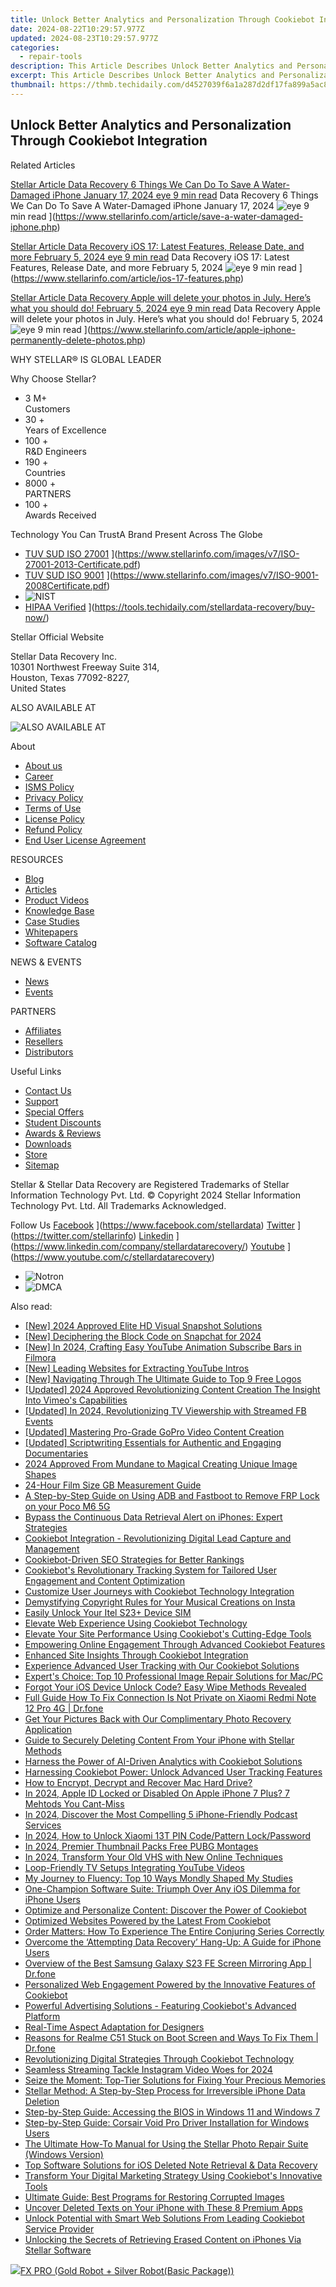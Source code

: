 ```yaml
---
title: Unlock Better Analytics and Personalization Through Cookiebot Integration
date: 2024-08-22T10:29:57.977Z
updated: 2024-08-23T10:29:57.977Z
categories:
  - repair-tools
description: This Article Describes Unlock Better Analytics and Personalization Through Cookiebot Integration
excerpt: This Article Describes Unlock Better Analytics and Personalization Through Cookiebot Integration
thumbnail: https://thmb.techidaily.com/d4527039f6a1a287d2df17fa899a5ac8403841092ccbbf441a17ff63d6863be1.png
---
```


## Unlock Better Analytics and Personalization Through Cookiebot Integration

Related Articles

[Stellar Article Data Recovery  6 Things We Can Do To Save A Water-Damaged iPhone January 17, 2024 eye 9 min read](https://www.stellarinfo.com/public/image/article/6-Things-We-Can-Do-To-Save-A-Water-Damaged-iPhone-1212.jpg) Data Recovery  6 Things We Can Do To Save A Water-Damaged iPhone January 17, 2024 ![eye](https://www.stellarinfo.com/public/newarticle/images/eye.png) 9 min read ](https://www.stellarinfo.com/article/save-a-water-damaged-iphone.php)

[Stellar Article Data Recovery  iOS 17: Latest Features, Release Date, and more February 5, 2024 eye 9 min read](https://www.stellarinfo.com/public/image/article/iOS-17-Latest-Features-Release-Date-&-More-1049.jpg) Data Recovery  iOS 17: Latest Features, Release Date, and more February 5, 2024 ![eye](https://www.stellarinfo.com/public/newarticle/images/eye.png) 9 min read ](https://www.stellarinfo.com/article/ios-17-features.php)

[Stellar Article Data Recovery  Apple will delete your photos in July. Here’s what you should do! February 5, 2024 eye 9 min read](https://www.stellarinfo.com/public/image/article/Apple-will-permanently-delete-your-photos-in-July-1040.jpg) Data Recovery  Apple will delete your photos in July. Here’s what you should do! February 5, 2024 ![eye](https://www.stellarinfo.com/public/newarticle/images/eye.png) 9 min read ](https://www.stellarinfo.com/article/apple-iphone-permanently-delete-photos.php)

 WHY STELLAR® IS GLOBAL LEADER

 Why Choose Stellar?

* 3  M+  
Customers
* 30 +  
Years of Excellence
* 100 +  
R&D Engineers
* 190 +  
Countries
* 8000 +  
PARTNERS
* 100 +  
Awards Received

 Technology You Can TrustA Brand Present Across The Globe

* [TUV SUD ISO 27001](https://www.stellarinfo.com/images/v7/tuv1.png) ](https://www.stellarinfo.com/images/v7/ISO-27001-2013-Certificate.pdf)
* [TUV SUD ISO 9001](https://www.stellarinfo.com/images/v7/tuv2.png) ](https://www.stellarinfo.com/images/v7/ISO-9001-2008Certificate.pdf)
* ![NIST](https://www.stellarinfo.com/images/v7/nist.png)
* [HIPAA Verified](https://www.stellarinfo.com/images/v7/hipa.png) ](https://tools.techidaily.com/stellardata-recovery/buy-now/)

 Stellar Official Website

 Stellar Data Recovery Inc.  
 10301 Northwest Freeway Suite 314,  
 Houston, Texas 77092-8227,  
 United States

 ALSO AVAILABLE AT

![ALSO AVAILABLE AT](https://www.stellarinfo.com/images/v7/Partners_logo_new.png)

 About

* [About us](https://tools.techidaily.com/stellardata-recovery/buy-now/)
* [Career](https://tools.techidaily.com/stellardata-recovery/buy-now/)
* [ISMS Policy](https://tools.techidaily.com/stellardata-recovery/buy-now/)
* [Privacy Policy](https://tools.techidaily.com/stellardata-recovery/buy-now/)
* [Terms of Use](https://tools.techidaily.com/stellardata-recovery/buy-now/)
* [License Policy](https://www.stellarinfo.com/software-licensing-usage.php)
* [Refund Policy](https://tools.techidaily.com/stellardata-recovery/buy-now/)
* [End User License Agreement](https://tools.techidaily.com/stellardata-recovery/buy-now/)

 RESOURCES

* [Blog](https://tools.techidaily.com/stellardata-recovery/buy-now/)
* [Articles](https://tools.techidaily.com/stellardata-recovery/buy-now/)
* [Product Videos](https://tools.techidaily.com/stellardata-recovery/buy-now/)
* [Knowledge Base](https://tools.techidaily.com/stellardata-recovery/buy-now/)
* [Case Studies](https://tools.techidaily.com/stellardata-recovery/buy-now/)
* [Whitepapers](https://tools.techidaily.com/stellardata-recovery/buy-now/)
* [Software Catalog](https://tools.techidaily.com/stellardata-recovery/buy-now/)

 NEWS & EVENTS

* [News](https://tools.techidaily.com/stellardata-recovery/buy-now/)
* [Events](https://www.stellarinfo.com/affiliate-summit/affiliate-summit.php)

 PARTNERS

* [Affiliates](https://tools.techidaily.com/stellardata-recovery/buy-now/)
* [Resellers](https://tools.techidaily.com/stellardata-recovery/buy-now/)
* [Distributors](https://tools.techidaily.com/stellardata-recovery/buy-now/)

 Useful Links

* [Contact Us](https://www.stellarinfo.com/contact/contact-us.php)
* [Support](https://tools.techidaily.com/stellardata-recovery/buy-now/)
* [Special Offers](https://tools.techidaily.com/stellardata-recovery/buy-now/)
* [Student Discounts](https://www.stellarinfo.com/student-discount/)
* [Awards & Reviews](https://tools.techidaily.com/stellardata-recovery/buy-now/)
* [Downloads](https://www.stellarinfo.com/download.php)
* [Store](https://tools.techidaily.com/stellardata-recovery/buy-now/)
* [Sitemap](https://www.stellarinfo.com/sitemap.php)

 Stellar & Stellar Data Recovery are Registered Trademarks of Stellar Information Technology Pvt. Ltd. © Copyright 2024 Stellar Information Technology Pvt. Ltd. All Trademarks Acknowledged.

Follow Us [Facebook](https://www.stellarinfo.com/Images/fb.png) ](https://www.facebook.com/stellardata) [Twitter](https://www.stellarinfo.com/Images/tw.png) ](https://twitter.com/stellarinfo) [Linkedin](https://www.stellarinfo.com/Images/in.png) ](https://www.linkedin.com/company/stellardatarecovery/) [Youtube](https://www.stellarinfo.com/newblacktheme/images/yt.png) ](https://www.youtube.com/c/stellardatarecovery)

* ![Notron](https://www.stellarinfo.com/images/v7/notron.png)
* ![DMCA](https://www.stellarinfo.com/images/v7/dmca.png)

<ins class="adsbygoogle"
     style="display:block"
     data-ad-format="autorelaxed"
     data-ad-client="ca-pub-7571918770474297"
     data-ad-slot="1223367746"></ins>



<ins class="adsbygoogle"
     style="display:block"
     data-ad-client="ca-pub-7571918770474297"
     data-ad-slot="8358498916"
     data-ad-format="auto"
     data-full-width-responsive="true"></ins>

<span class="atpl-alsoreadstyle">Also read:</span>
<div><ul>
<li><a href="https://video-screen-grab.techidaily.com/new-2024-approved-elite-hd-visual-snapshot-solutions/"><u>[New] 2024 Approved  Elite HD Visual Snapshot Solutions</u></a></li>
<li><a href="https://snapchat-videos.techidaily.com/new-deciphering-the-block-code-on-snapchat-for-2024/"><u>[New] Deciphering the Block Code on Snapchat for 2024</u></a></li>
<li><a href="https://facebook-video-footage.techidaily.com/new-in-2024-crafting-easy-youtube-animation-subscribe-bars-in-filmora/"><u>[New] In 2024, Crafting Easy YouTube Animation Subscribe Bars in Filmora</u></a></li>
<li><a href="https://facebook-record-videos.techidaily.com/new-leading-websites-for-extracting-youtube-intros/"><u>[New] Leading Websites for Extracting YouTube Intros</u></a></li>
<li><a href="https://youtube-stream.techidaily.com/new-navigating-through-the-ultimate-guide-to-top-9-free-logos/"><u>[New] Navigating Through The Ultimate Guide to Top 9 Free Logos</u></a></li>
<li><a href="https://vimeo-videos.techidaily.com/updated-2024-approved-revolutionizing-content-creation-the-insight-into-vimeos-capabilities/"><u>[Updated] 2024 Approved  Revolutionizing Content Creation  The Insight Into Vimeo's Capabilities</u></a></li>
<li><a href="https://facebook-video-content.techidaily.com/updated-in-2024-revolutionizing-tv-viewership-with-streamed-fb-events/"><u>[Updated] In 2024, Revolutionizing TV Viewership with Streamed FB Events</u></a></li>
<li><a href="https://article-tips.techidaily.com/updated-mastering-pro-grade-gopro-video-content-creation/"><u>[Updated] Mastering Pro-Grade GoPro Video Content Creation</u></a></li>
<li><a href="https://extra-skills.techidaily.com/updated-scriptwriting-essentials-for-authentic-and-engaging-documentaries/"><u>[Updated] Scriptwriting Essentials for Authentic and Engaging Documentaries</u></a></li>
<li><a href="https://some-techniques.techidaily.com/2024-approved-from-mundane-to-magical-creating-unique-image-shapes/"><u>2024 Approved  From Mundane to Magical  Creating Unique Image Shapes</u></a></li>
<li><a href="https://fox-hovers.techidaily.com/24-hour-film-size-gb-measurement-guide/"><u>24-Hour Film Size  GB Measurement Guide</u></a></li>
<li><a href="https://android-frp.techidaily.com/a-step-by-step-guide-on-using-adb-and-fastboot-to-remove-frp-lock-on-your-poco-m6-5g-by-drfone-android/"><u>A Step-by-Step Guide on Using ADB and Fastboot to Remove FRP Lock on your Poco M6 5G</u></a></li>
<li><a href="https://data-safeguard.techidaily.com/bypass-the-continuous-data-retrieval-alert-on-iphones-expert-strategies/"><u>Bypass the Continuous Data Retrieval Alert on iPhones: Expert Strategies</u></a></li>
<li><a href="https://data-safeguard.techidaily.com/cookiebot-integration-revolutionizing-digital-lead-capture-and-management/"><u>Cookiebot Integration - Revolutionizing Digital Lead Capture and Management</u></a></li>
<li><a href="https://data-safeguard.techidaily.com/cookiebot-driven-seo-strategies-for-better-rankings/"><u>Cookiebot-Driven SEO Strategies for Better Rankings</u></a></li>
<li><a href="https://data-safeguard.techidaily.com/cookiebots-revolutionary-tracking-system-for-tailored-user-engagement-and-content-optimization/"><u>Cookiebot's Revolutionary Tracking System for Tailored User Engagement and Content Optimization</u></a></li>
<li><a href="https://data-safeguard.techidaily.com/customize-user-journeys-with-cookiebot-technology-integration/"><u>Customize User Journeys with Cookiebot Technology Integration</u></a></li>
<li><a href="https://extra-information.techidaily.com/demystifying-copyright-rules-for-your-musical-creations-on-insta/"><u>Demystifying Copyright Rules for Your Musical Creations on Insta</u></a></li>
<li><a href="https://sim-unlock.techidaily.com/easily-unlock-your-itel-s23plus-device-sim-by-drfone-android/"><u>Easily Unlock Your Itel S23+ Device SIM</u></a></li>
<li><a href="https://data-safeguard.techidaily.com/elevate-web-experience-using-cookiebot-technology/"><u>Elevate Web Experience Using Cookiebot Technology</u></a></li>
<li><a href="https://data-safeguard.techidaily.com/elevate-your-site-performance-using-cookiebots-cutting-edge-tools/"><u>Elevate Your Site Performance Using Cookiebot's Cutting-Edge Tools</u></a></li>
<li><a href="https://data-safeguard.techidaily.com/empowering-online-engagement-through-advanced-cookiebot-features/"><u>Empowering Online Engagement Through Advanced Cookiebot Features</u></a></li>
<li><a href="https://data-safeguard.techidaily.com/enhanced-site-insights-through-cookiebot-integration/"><u>Enhanced Site Insights Through Cookiebot Integration</u></a></li>
<li><a href="https://data-safeguard.techidaily.com/experience-advanced-user-tracking-with-our-cookiebot-solutions/"><u>Experience Advanced User Tracking with Our Cookiebot Solutions</u></a></li>
<li><a href="https://data-safeguard.techidaily.com/experts-choice-top-10-professional-image-repair-solutions-for-macpc/"><u>Expert's Choice: Top 10 Professional Image Repair Solutions for Mac/PC</u></a></li>
<li><a href="https://data-safeguard.techidaily.com/forgot-your-ios-device-unlock-code-easy-wipe-methods-revealed/"><u>Forgot Your iOS Device Unlock Code? Easy Wipe Methods Revealed</u></a></li>
<li><a href="https://howto.techidaily.com/full-guide-how-to-fix-connection-is-not-private-on-xiaomi-redmi-note-12-pro-4g-drfone-by-drfone-fix-android-problems-fix-android-problems/"><u>Full Guide How To Fix Connection Is Not Private on Xiaomi Redmi Note 12 Pro 4G | Dr.fone</u></a></li>
<li><a href="https://data-safeguard.techidaily.com/get-your-pictures-back-with-our-complimentary-photo-recovery-application/"><u>Get Your Pictures Back with Our Complimentary Photo Recovery Application</u></a></li>
<li><a href="https://data-safeguard.techidaily.com/guide-to-securely-deleting-content-from-your-iphone-with-stellar-methods/"><u>Guide to Securely Deleting Content From Your iPhone with Stellar Methods</u></a></li>
<li><a href="https://data-safeguard.techidaily.com/harness-the-power-of-ai-driven-analytics-with-cookiebot-solutions/"><u>Harness the Power of AI-Driven Analytics with Cookiebot Solutions</u></a></li>
<li><a href="https://data-safeguard.techidaily.com/harnessing-cookiebot-power-unlock-advanced-user-tracking-features/"><u>Harnessing Cookiebot Power: Unlock Advanced User Tracking Features</u></a></li>
<li><a href="https://data-safeguard.techidaily.com/how-to-encrypt-decrypt-and-recover-mac-hard-drive/"><u>How to Encrypt, Decrypt and Recover Mac Hard Drive?</u></a></li>
<li><a href="https://apple-account.techidaily.com/in-2024-apple-id-locked-or-disabled-on-apple-iphone-7-plus-7-mehtods-you-cant-miss-by-drfone-ios/"><u>In 2024, Apple ID Locked or Disabled On Apple iPhone 7 Plus? 7 Mehtods You Cant-Miss</u></a></li>
<li><a href="https://fox-http.techidaily.com/in-2024-discover-the-most-compelling-5-iphone-friendly-podcast-services/"><u>In 2024, Discover the Most Compelling 5 iPhone-Friendly Podcast Services</u></a></li>
<li><a href="https://unlock-android.techidaily.com/in-2024-how-to-unlock-xiaomi-13t-pin-codepattern-lockpassword-by-drfone-android/"><u>In 2024, How to Unlock Xiaomi 13T PIN Code/Pattern Lock/Password</u></a></li>
<li><a href="https://extra-support.techidaily.com/in-2024-premier-thumbnail-packs-free-pubg-montages/"><u>In 2024, Premier Thumbnail Packs  Free PUBG Montages</u></a></li>
<li><a href="https://some-approaches.techidaily.com/in-2024-transform-your-old-vhs-with-new-online-techniques/"><u>In 2024, Transform Your Old VHS with New Online Techniques</u></a></li>
<li><a href="https://youtube-web.techidaily.com/friendly-tv-setups-integrating-youtube-videos/"><u>Loop-Friendly TV Setups  Integrating YouTube Videos</u></a></li>
<li><a href="https://mondly-stories.techidaily.com/my-journey-to-fluency-top-10-ways-mondly-shaped-my-studies/"><u>My Journey to Fluency: Top 10 Ways Mondly Shaped My Studies</u></a></li>
<li><a href="https://data-safeguard.techidaily.com/one-champion-software-suite-triumph-over-any-ios-dilemma-for-iphone-users/"><u>One-Champion Software Suite: Triumph Over Any iOS Dilemma for iPhone Users</u></a></li>
<li><a href="https://data-safeguard.techidaily.com/optimize-and-personalize-content-discover-the-power-of-cookiebot/"><u>Optimize and Personalize Content: Discover the Power of Cookiebot</u></a></li>
<li><a href="https://data-safeguard.techidaily.com/optimized-websites-powered-by-the-latest-from-cookiebot/"><u>Optimized Websites Powered by the Latest From Cookiebot</u></a></li>
<li><a href="https://tech-recovery.techidaily.com/order-matters-how-to-experience-the-entire-conjuring-series-correctly/"><u>Order Matters: How To Experience The Entire Conjuring Series Correctly</u></a></li>
<li><a href="https://data-safeguard.techidaily.com/overcome-the-attempting-data-recovery-hang-up-a-guide-for-iphone-users/"><u>Overcome the ‘Attempting Data Recovery’ Hang-Up: A Guide for iPhone Users</u></a></li>
<li><a href="https://screen-mirror.techidaily.com/overview-of-the-best-samsung-galaxy-s23-fe-screen-mirroring-app-drfone-by-drfone-android/"><u>Overview of the Best Samsung Galaxy S23 FE Screen Mirroring App | Dr.fone</u></a></li>
<li><a href="https://data-safeguard.techidaily.com/personalized-web-engagement-powered-by-the-innovative-features-of-cookiebot/"><u>Personalized Web Engagement Powered by the Innovative Features of Cookiebot</u></a></li>
<li><a href="https://data-safeguard.techidaily.com/powerful-advertising-solutions-featuring-cookiebots-advanced-platform/"><u>Powerful Advertising Solutions - Featuring Cookiebot's Advanced Platform</u></a></li>
<li><a href="https://extra-information.techidaily.com/real-time-aspect-adaptation-for-designers/"><u>Real-Time Aspect Adaptation for Designers</u></a></li>
<li><a href="https://fix-guide.techidaily.com/reasons-for-realme-c51-stuck-on-boot-screen-and-ways-to-fix-them-drfone-by-drfone-fix-android-problems-fix-android-problems/"><u>Reasons for Realme C51 Stuck on Boot Screen and Ways To Fix Them | Dr.fone</u></a></li>
<li><a href="https://data-safeguard.techidaily.com/revolutionizing-digital-strategies-through-cookiebot-technology/"><u>Revolutionizing Digital Strategies Through Cookiebot Technology</u></a></li>
<li><a href="https://instagram-video-files.techidaily.com/seamless-streaming-tackle-instagram-video-woes-for-2024/"><u>Seamless Streaming  Tackle Instagram Video Woes for 2024</u></a></li>
<li><a href="https://data-safeguard.techidaily.com/seize-the-moment-top-tier-solutions-for-fixing-your-precious-memories/"><u>Seize the Moment: Top-Tier Solutions for Fixing Your Precious Memories</u></a></li>
<li><a href="https://data-safeguard.techidaily.com/stellar-method-a-step-by-step-process-for-irreversible-iphone-data-deletion/"><u>Stellar Method: A Step-by-Step Process for Irreversible iPhone Data Deletion</u></a></li>
<li><a href="https://techtrends.techidaily.com/step-by-step-guide-accessing-the-bios-in-windows-11-and-windows-7/"><u>Step-by-Step Guide: Accessing the BIOS in Windows 11 and Windows 7</u></a></li>
<li><a href="https://driver-download.techidaily.com/step-by-step-guide-corsair-void-pro-driver-installation-for-windows-users/"><u>Step-by-Step Guide: Corsair Void Pro Driver Installation for Windows Users</u></a></li>
<li><a href="https://data-safeguard.techidaily.com/the-ultimate-how-to-manual-for-using-the-stellar-photo-repair-suite-windows-version/"><u>The Ultimate How-To Manual for Using the Stellar Photo Repair Suite (Windows Version)</u></a></li>
<li><a href="https://data-safeguard.techidaily.com/top-software-solutions-for-ios-deleted-note-retrieval-and-data-recovery/"><u>Top Software Solutions for iOS Deleted Note Retrieval & Data Recovery</u></a></li>
<li><a href="https://data-safeguard.techidaily.com/transform-your-digital-marketing-strategy-using-cookiebots-innovative-tools/"><u>Transform Your Digital Marketing Strategy Using Cookiebot's Innovative Tools</u></a></li>
<li><a href="https://data-safeguard.techidaily.com/ultimate-guide-best-programs-for-restoring-corrupted-images/"><u>Ultimate Guide: Best Programs for Restoring Corrupted Images</u></a></li>
<li><a href="https://data-safeguard.techidaily.com/uncover-deleted-texts-on-your-iphone-with-these-8-premium-apps/"><u>Uncover Deleted Texts on Your iPhone with These 8 Premium Apps</u></a></li>
<li><a href="https://data-safeguard.techidaily.com/unlock-potential-with-smart-web-solutions-from-leading-cookiebot-service-provider/"><u>Unlock Potential with Smart Web Solutions From Leading Cookiebot Service Provider</u></a></li>
<li><a href="https://data-safeguard.techidaily.com/unlocking-the-secrets-of-retrieving-erased-content-on-iphones-via-stellar-software/"><u>Unlocking the Secrets of Retrieving Erased Content on iPhones Via Stellar Software</u></a></li>
</ul></div>

<!-- affiliate ads begin -->
<a href="https://secure.2checkout.com/order/checkout.php?PRODS=40085955&QTY=1&AFFILIATE=108875&CART=1"><img src="https://secure.avangate.com/images/merchant/f702defbc67edb455949f46babab0c18/products/2_logo9.png" border="0">FX PRO (Gold Robot + Silver Robot(Basic Package))</a>
<!-- affiliate ads end -->